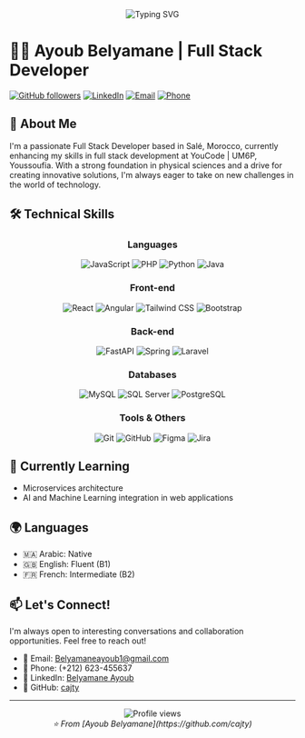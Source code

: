 <div align="center">
  <img src="https://readme-typing-svg.herokuapp.com?font=Fira+Code&weight=500&size=40&pause=1000&color=0969DA&center=true&vCenter=true&width=600&height=100&lines=Hello%2C+I'm+Ayoub+Belyamane;Full+Stack+Developer" alt="Typing SVG" />
</div>

# 👨‍💻 Ayoub Belyamane | Full Stack Developer

[![GitHub followers](https://img.shields.io/github/followers/cajty?label=Follow&style=social)](https://github.com/cajty)
[![LinkedIn](https://img.shields.io/badge/-Belyamane%20Ayoub-blue?style=flat-square&logo=Linkedin&logoColor=white&link=https://www.linkedin.com/in/belyamane-ayoub/)](https://www.linkedin.com/in/belyamane-ayoub/)
[![Email](https://img.shields.io/badge/-Email-red?style=flat-square&logo=Gmail&logoColor=white&link=mailto:Belyamaneayoub1@gmail.com)](mailto:Belyamaneayoub1@gmail.com)
[![Phone](https://img.shields.io/badge/-Phone-green?style=flat-square&logo=WhatsApp&logoColor=white&link=tel:+212623455637)](tel:+212623455637)

## 🚀 About Me

I'm a passionate Full Stack Developer based in Salé, Morocco, currently enhancing my skills in full stack development at YouCode | UM6P, Youssoufia. With a strong foundation in physical sciences and a drive for creating innovative solutions, I'm always eager to take on new challenges in the world of technology.

## 🛠️ Technical Skills

<div align="center">

### Languages
![JavaScript](https://img.shields.io/badge/-JavaScript-F7DF1E?style=for-the-badge&logo=javascript&logoColor=black)
![PHP](https://img.shields.io/badge/-PHP-777BB4?style=for-the-badge&logo=php&logoColor=white)
![Python](https://img.shields.io/badge/-Python-3776AB?style=for-the-badge&logo=python&logoColor=white)
![Java](https://img.shields.io/badge/-Java-007396?style=for-the-badge&logo=java&logoColor=white)

### Front-end
![React](https://img.shields.io/badge/-React-61DAFB?style=for-the-badge&logo=react&logoColor=black)
![Angular](https://img.shields.io/badge/-Angular-DD0031?style=for-the-badge&logo=angular&logoColor=white)
![Tailwind CSS](https://img.shields.io/badge/-Tailwind%20CSS-38B2AC?style=for-the-badge&logo=tailwind-css&logoColor=white)
![Bootstrap](https://img.shields.io/badge/-Bootstrap-7952B3?style=for-the-badge&logo=bootstrap&logoColor=white)

### Back-end
![FastAPI](https://img.shields.io/badge/-FastAPI-009688?style=for-the-badge&logo=fastapi&logoColor=white)
![Spring](https://img.shields.io/badge/-Spring-6DB33F?style=for-the-badge&logo=spring&logoColor=white)
![Laravel](https://img.shields.io/badge/-Laravel-FF2D20?style=for-the-badge&logo=laravel&logoColor=white)

### Databases
![MySQL](https://img.shields.io/badge/-MySQL-4479A1?style=for-the-badge&logo=mysql&logoColor=white)
![SQL Server](https://img.shields.io/badge/-SQL%20Server-CC2927?style=for-the-badge&logo=microsoft-sql-server&logoColor=white)
![PostgreSQL](https://img.shields.io/badge/-PostgreSQL-336791?style=for-the-badge&logo=postgresql&logoColor=white)

### Tools & Others
![Git](https://img.shields.io/badge/-Git-F05032?style=for-the-badge&logo=git&logoColor=white)
![GitHub](https://img.shields.io/badge/-GitHub-181717?style=for-the-badge&logo=github&logoColor=white)
![Figma](https://img.shields.io/badge/-Figma-F24E1E?style=for-the-badge&logo=figma&logoColor=white)
![Jira](https://img.shields.io/badge/-Jira-0052CC?style=for-the-badge&logo=jira&logoColor=white)

</div>




## 🌱 Currently Learning

- Microservices architecture
- AI and Machine Learning integration in web applications



## 🌍 Languages

- 🇲🇦 Arabic: Native
- 🇬🇧 English: Fluent (B1)
- 🇫🇷 French: Intermediate (B2)

## 📫 Let's Connect!

I'm always open to interesting conversations and collaboration opportunities. Feel free to reach out!

- 📧 Email: Belyamaneayoub1@gmail.com
- 📱 Phone: (+212) 623-455637
- 💼 LinkedIn: [Belyamane Ayoub](https://www.linkedin.com/in/belyamane-ayoub)
- 🐙 GitHub: [cajty](https://github.com/cajty)

---

<div align="center">
  <img src="https://komarev.com/ghpvc/?username=cajty&color=0969DA&style=flat-square&label=Profile+Views" alt="Profile views" />
</div>

<div align="center">
  <i>⭐️ From [Ayoub Belyamane](https://github.com/cajty)</i>
</div>


